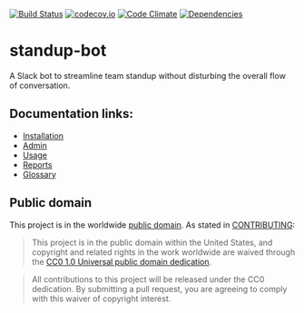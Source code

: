 [![Build Status](https://travis-ci.org/18F/standup-slack-bot.svg?branch=develop)](https://travis-ci.org/18F/standup-bot)
[![codecov.io](https://codecov.io/github/18F/standup-slack-bot/coverage.svg?branch=develop)](https://codecov.io/github/18F/standup-bot?branch=develop)
[![Code Climate](https://codeclimate.com/github/18F/standup-slack-bot/badges/gpa.svg)](https://codeclimate.com/github/18F/standup-bot)
[![Dependencies](https://david-dm.org/18f/standup-slack-bot.svg)](https://david-dm.org/18f/standup-bot)

# standup-bot

A Slack bot to streamline team standup without disturbing the overall flow of conversation.

## Documentation links:

- [Installation](documentation/installation.md)
- [Admin](documentation/admin.md)
- [Usage](documentation/interaction.md)
- [Reports](documentation/reports.md)
- [Glossary](documentation/glossary.md)

## Public domain

This project is in the worldwide [public domain](LICENSE.md).   As stated in [CONTRIBUTING](CONTRIBUTING.md):

> This project is in the public domain within   the United States, and copyright and related rights in the work worldwide are waived through   the [CC0 1.0 Universal public domain dedication](https://creativecommons.org/publicdomain/zero/1.0/).  

> All contributions to this project will be released under the CC0 dedication. By submitting a   pull request, you are agreeing to comply with this waiver of copyright interest.
